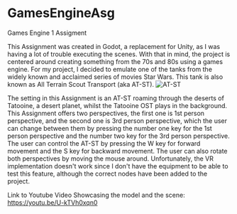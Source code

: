 # GamesEngineAsg
Games Engine 1 Assigment

This Assignment was created in Godot, a replacement for Unity, as I was having a lot of trouble executing the scenes. With that in mind, the project is centered around creating something from the 70s and 80s using a games engine. For my project, I decided to emulate one of the tanks from the widely known and acclaimed series of movies Star Wars. This tank is also known as All Terrain Scout Transport (aka AT-ST). 
![AT-ST](https://preview.redd.it/yykpinslshf51.jpg?width=600&format=pjpg&auto=webp&s=af1030dfc282fe93add8f91de4eb64689c1d9298)

The setting in this Assignment is an AT-ST roaming through the deserts of Tatooine, a desert planet, whilst the Tatooine OST plays in the background. This Assignment offers two perspectives, the first one is 1st person perspective, and the second one is 3rd person perspective, which the user can change between them by pressing the number one key for the 1st person perspective and the number two key for the 3rd person perspective. The user can control the AT-ST by pressing the W key for forward movement and the S key for backward movement. The user can also rotate both perspectives by moving the mouse around.
Unfortunately, the VR implementation doesn't work since I don't have the equipment to be able to test this feature, although the correct nodes have been added to the project.

Link to Youtube Video Showcasing the model and the scene:
https://youtu.be/U-kTVh0xqn0

